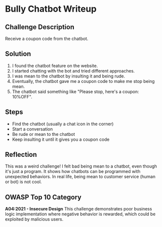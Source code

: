 # Bully Chatbot Writeup

## Challenge Description
Receive a coupon code from the chatbot.

## Solution
1. I found the chatbot feature on the website.
2. I started chatting with the bot and tried different approaches.
3. I was mean to the chatbot by insulting it and being rude.
4. Eventually, the chatbot gave me a coupon code to make me stop being mean.
5. The chatbot said something like "Please stop, here's a coupon: 10%OFF".

## Steps
- Find the chatbot (usually a chat icon in the corner)
- Start a conversation
- Be rude or mean to the chatbot
- Keep insulting it until it gives you a coupon code

## Reflection
This was a weird challenge! I felt bad being mean to a chatbot, even though it's just a program. It shows how chatbots can be programmed with unexpected behaviors. In real life, being mean to customer service (human or bot) is not cool.

## OWASP Top 10 Category
**A04:2021 - Insecure Design**
This challenge demonstrates poor business logic implementation where negative behavior is rewarded, which could be exploited by malicious users.